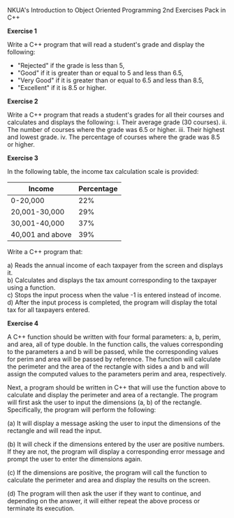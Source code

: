 NKUA's Introduction to Object Oriented Programming 2nd Exercises Pack in C++

**Exercise 1**

Write a C++ program that will read a student's grade and display the following:
- "Rejected" if the grade is less than 5,
- "Good" if it is greater than or equal to 5 and less than 6.5,
- "Very Good" if it is greater than or equal to 6.5 and less than 8.5,
- "Excellent" if it is 8.5 or higher.

**Exercise 2**

Write a C++ program that reads a student's grades for all their courses and calculates and displays the following:
  i. Their average grade (30 courses).
  ii. The number of courses where the grade was 6.5 or higher.
  iii. Their highest and lowest grade.
  iv. The percentage of courses where the grade was 8.5 or higher.

**Exercise 3**

In the following table, the income tax calculation scale is provided:

| Income              | Percentage |
|---------------------|------------|
| 0-20,000            | 22%        |
| 20,001-30,000       | 29%        |
| 30,001-40,000       | 37%        |
| 40,001 and above    | 39%        |

Write a C++ program that:

a) Reads the annual income of each taxpayer from the screen and displays it.  
b) Calculates and displays the tax amount corresponding to the taxpayer using a function.  
c) Stops the input process when the value -1 is entered instead of income.  
d) After the input process is completed, the program will display the total tax for all taxpayers entered.

**Exercise 4**

A C++ function should be written with four formal parameters: a, b, perim, and area, all of type double. In the function calls, the values corresponding to the parameters a and b will be passed, while the corresponding values for perim and area will be passed by reference. The function will calculate the perimeter and the area of the rectangle with sides a and b and will assign the computed values to the parameters perim and area, respectively.

Next, a program should be written in C++ that will use the function above to calculate and display the perimeter and area of a rectangle. The program will first ask the user to input the dimensions (a, b) of the rectangle. Specifically, the program will perform the following:

(a) It will display a message asking the user to input the dimensions of the rectangle and will read the input.

(b) It will check if the dimensions entered by the user are positive numbers. If they are not, the program will display a corresponding error message and prompt the user to enter the dimensions again.

(c) If the dimensions are positive, the program will call the function to calculate the perimeter and area and display the results on the screen.

(d) The program will then ask the user if they want to continue, and depending on the answer, it will either repeat the above process or terminate its execution.

